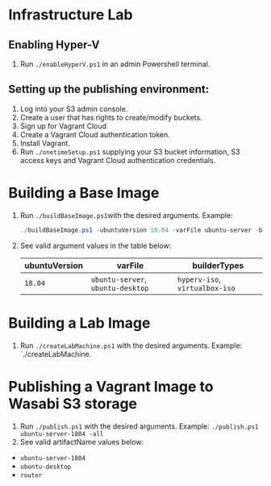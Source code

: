 # Infrastructure Lab

## Enabling Hyper-V

1. Run `./enableHyperV.ps1` in an admin Powershell terminal.

## Setting up the publishing environment:

1. Log into your S3 admin console.
2. Create a user that has rights to create/modify buckets.
3. Sign up for Vagrant Cloud
4. Create a Vagrant Cloud authentication token.
5. Install Vagrant.
6. Run `./onetimeSetup.ps1` supplying your S3 bucket information, S3 access keys and Vagrant Cloud authentication credentials.

# Building a Base Image

1. Run `./buildBaseImage.ps1`with the desired arguments.  Example: 

    ```powershell
    ./buildBaseImage.ps1 -ubuntuVersion 18.04 -varFile ubuntu-server -builderType hyperv-iso
    ```

2. See valid argument values in the table below:

    | ubuntuVersion | varFile         | builderTypes |
    | ------------- | --------------- | ------------ |
    | `18.04`       | `ubuntu-server`, `ubuntu-desktop` | `hyperv-iso`, `virtualbox-iso` |

# Building a Lab Image

1. Run `./createLabMachine.ps1` with the desired arguments.  Example: `./createLabMachine.
# Publishing a Vagrant Image to Wasabi S3 storage

1. Run `./publish.ps1` with the desired arguments.  Example: `./publish.ps1 ubuntu-server-1804 -all`
2. See valid artifactName values below:
  - `ubuntu-server-1804`
  - `ubuntu-desktop`
  - `router`